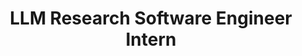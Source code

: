 ---
title: LLM Research Software Engineer Intern
institute: Naval Sea Systems Command (NAVSEA)
institute-url: https://www.navsea.navy.mil/
duration: Jul 2025 - Aug 2025
excerpt: Fine-tuned lightweight LLMs to improve reasoning, explainability, and task accuracy in military NLP applications on edge devices
order: 1
# tags: [Kotlin, Jetpack Compose, NodeJS]
---